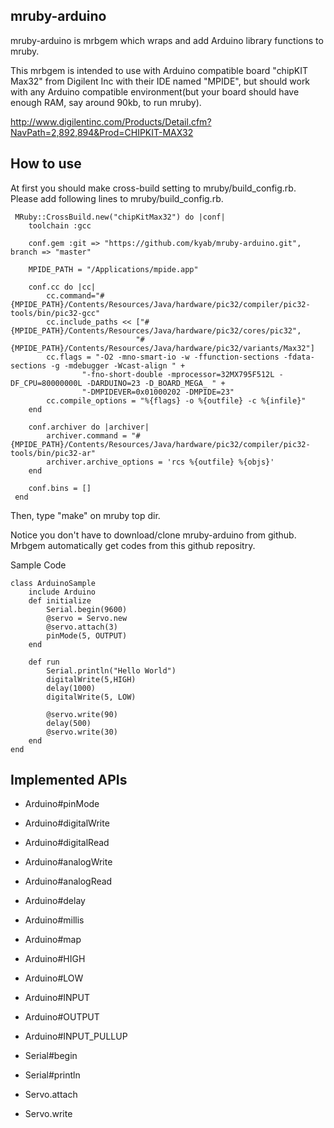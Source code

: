 mruby-arduino
----------------------------

mruby-arduino is mrbgem which wraps and add Arduino library functions to mruby.


This mrbgem is intended to use with Arduino compatible board "chipKIT Max32" from Digilent Inc with their IDE named "MPIDE", but should work with any Arduino compatible environment(but your board should have enough RAM, say around 90kb, to run mruby).

http://www.digilentinc.com/Products/Detail.cfm?NavPath=2,892,894&Prod=CHIPKIT-MAX32

How to use
-------------------------------------
At first you should make cross-build setting to mruby/build_config.rb. Please add following lines to mruby/build_config.rb.

	 MRuby::CrossBuild.new("chipKitMax32") do |conf|
	 	toolchain :gcc

	 	conf.gem :git => "https://github.com/kyab/mruby-arduino.git", branch => "master"

	 	MPIDE_PATH = "/Applications/mpide.app"

	 	conf.cc do |cc|
	 		cc.command="#{MPIDE_PATH}/Contents/Resources/Java/hardware/pic32/compiler/pic32-tools/bin/pic32-gcc"
	 		cc.include_paths << ["#{MPIDE_PATH}/Contents/Resources/Java/hardware/pic32/cores/pic32",
	 							"#{MPIDE_PATH}/Contents/Resources/Java/hardware/pic32/variants/Max32"]
	 		cc.flags = "-O2 -mno-smart-io -w -ffunction-sections -fdata-sections -g -mdebugger -Wcast-align " +
	 				"-fno-short-double -mprocessor=32MX795F512L -DF_CPU=80000000L -DARDUINO=23 -D_BOARD_MEGA_ " +
	 				"-DMPIDEVER=0x01000202 -DMPIDE=23"
	 		cc.compile_options = "%{flags} -o %{outfile} -c %{infile}"
	 	end

	 	conf.archiver do |archiver|
	 		archiver.command = "#{MPIDE_PATH}/Contents/Resources/Java/hardware/pic32/compiler/pic32-tools/bin/pic32-ar"
	 		archiver.archive_options = 'rcs %{outfile} %{objs}'
	 	end

	 	conf.bins = []
	 end 

Then, type "make" on mruby top dir.

Notice you don't have to download/clone mruby-arduino from github. Mrbgem automatically get codes from this github repositry.

Sample Code
    
    class ArduinoSample
        include Arduino
        def initialize
            Serial.begin(9600)
            @servo = Servo.new
            @servo.attach(3)
            pinMode(5, OUTPUT)
        end

        def run
            Serial.println("Hello World")
            digitalWrite(5,HIGH)
            delay(1000)
            digitalWrite(5, LOW)
            
            @servo.write(90)
            delay(500)
            @servo.write(30)
        end
    end
             

Implemented APIs
-----------------
- Arduino#pinMode
- Arduino#digitalWrite
- Arduino#digitalRead
- Arduino#analogWrite
- Arduino#analogRead
- Arduino#delay
- Arduino#millis
- Arduino#map
- Arduino#HIGH
- Arduino#LOW
- Arduino#INPUT
- Arduino#OUTPUT
- Arduino#INPUT_PULLUP

- Serial#begin
- Serial#println

- Servo.attach
- Servo.write